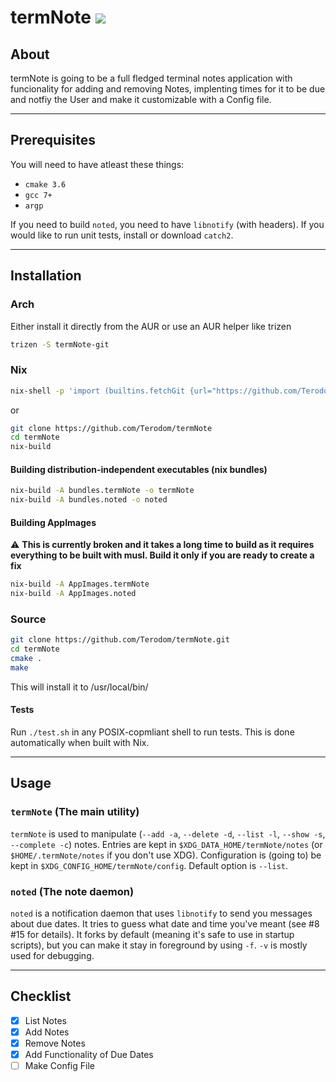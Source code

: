 # termNote ![](https://travis-ci.org/Terodom/termNote.svg?branch=master)

## About

termNote is going to be a full fledged terminal notes application with funcionality for adding and removing Notes, implenting times for it to be due and notfiy the User and make it customizable with a Config file.

* * *

## Prerequisites

You will need to have atleast these things:

-   `cmake 3.6`
-   `gcc 7+`
-   `argp`

If you need to build `noted`, you need to have `libnotify` (with headers).
If you would like to run unit tests, install or download `catch2`.

* * *

## Installation

### Arch

Either install it directly from the AUR or use an AUR helper like trizen
```bash
trizen -S termNote-git
```

### Nix

```bash
nix-shell -p 'import (builtins.fetchGit {url="https://github.com/Terodom/termNote"; ref="master";} {})'
```

or

```bash
git clone https://github.com/Terodom/termNote
cd termNote 
nix-build
```

#### Building distribution-independent executables (nix bundles)
```bash
nix-build -A bundles.termNote -o termNote
nix-build -A bundles.noted -o noted
```

#### Building AppImages 

:warning: **This is currently broken and it takes a long time to build as it requires everything to be built with musl. Build it only if you are ready to create a fix**

```bash
nix-build -A AppImages.termNote
nix-build -A AppImages.noted
```

### Source

```bash
git clone https://github.com/Terodom/termNote.git
cd termNote
cmake .
make
```
This will install it to /usr/local/bin/

#### Tests
Run `./test.sh` in any POSIX-copmliant shell to run tests. This is done automatically when built with Nix.

* * *

## Usage
### `termNote` (The main utility)
`termNote` is used to manipulate (`--add -a`, `--delete -d`, `--list -l`, `--show -s`, `--complete -c`) notes.
Entries are kept in `$XDG_DATA_HOME/termNote/notes` (or `$HOME/.termNote/notes` if you don't use XDG). Configuration is (going to) be kept in `$XDG_CONFIG_HOME/termNote/config`. Default option is `--list`.
### `noted` (The note daemon)
`noted` is a notification daemon that uses `libnotify` to send you messages about due dates. It tries to guess what date and time you've meant (see #8 #15 for details). It forks by default (meaning it's safe to use in startup scripts), but you can make it stay in foreground by using `-f`. `-v` is mostly used for debugging.

* * *

## Checklist

- [x]   List Notes
- [x]   Add Notes
- [x]   Remove Notes
- [x]   Add Functionality of Due Dates
- [ ]   Make Config File
